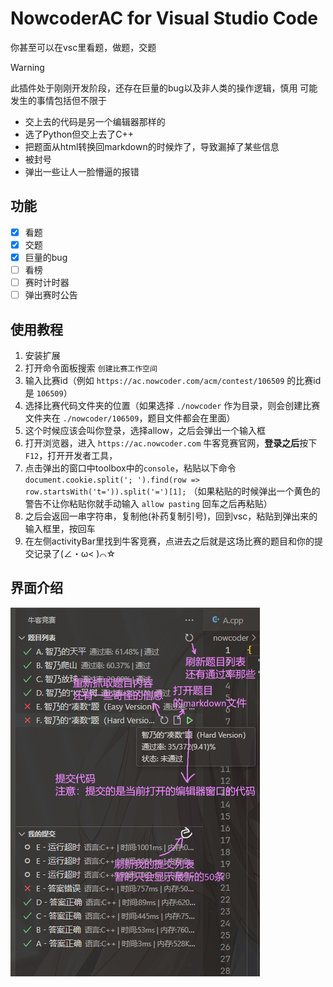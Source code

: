 # NowcoderAC for Visual Studio Code

你甚至可以在vsc里看题，做题，交题

> [!WARNING]
> 此插件处于刚刚开发阶段，还存在巨量的bug以及非人类的操作逻辑，慎用
> 可能发生的事情包括但不限于
> 
>  - 交上去的代码是另一个编辑器那样的
>  - 选了Python但交上去了C++
>  - 把题面从html转换回markdown的时候炸了，导致漏掉了某些信息
>  - 被封号
>  - 弹出一些让人一脸懵逼的报错

## 功能

 - [x] 看题
 - [x] 交题
 - [x] 巨量的bug
 - [ ] 看榜
 - [ ] 赛时计时器
 - [ ] 弹出赛时公告

## 使用教程

 1. 安装扩展
 2. 打开命令面板搜索 `创建比赛工作空间`
 3. 输入比赛id（例如 `https://ac.nowcoder.com/acm/contest/106509` 的比赛id是 `106509`）
 4. 选择比赛代码文件夹的位置（如果选择 `./nowcoder` 作为目录，则会创建比赛文件夹在 `./nowcoder/106509`，题目文件都会在里面）
 5. 这个时候应该会叫你登录，选择allow，之后会弹出一个输入框
 6. 打开浏览器，进入 `https://ac.nowcoder.com` 牛客竞赛官网，**登录之后**按下`F12`，打开开发者工具，
 7. 点击弹出的窗口中toolbox中的`console`，粘贴以下命令 `document.cookie.split('; ').find(row => row.startsWith('t=')).split('=')[1];` （如果粘贴的时候弹出一个黄色的警告不让你粘贴你就手动输入 `allow pasting` 回车之后再粘贴）
 8. 之后会返回一串字符串，复制他(补药复制引号)，回到vsc，粘贴到弹出来的输入框里，按回车
 9. 在左侧activityBar里找到牛客竞赛，点进去之后就是这场比赛的题目和你的提交记录了(∠・ω< )⌒☆

## 界面介绍
![界面各个按钮的用途](images/ExplorerUsage.png)
